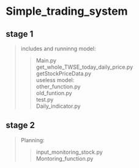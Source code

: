 Simple_trading_system
===
stage 1 
---  
>includes and runninng model:  
>>Main.py  
>>get_whole_TWSE_today_daily_price.py  
>>getStockPriceData.py  
>useless model:  
>>other_function.py  
>>old_funtion.py  
>>test.py  
>>Daily_indicator.py
  
stage 2
---  
>Planning:  
>>input_monitoring_stock.py  
>>Montoring_function.py  

